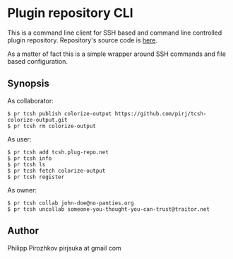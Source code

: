 # Plugin repository CLI

This is a command line client for SSH based and command line controlled plugin repository.
Repository's source code is [here](https://github.com/pirj/plug-repo).

As a matter of fact this is a simple wrapper around SSH commands and file based configuration.

## Synopsis

As collaborator:

    $ pr tcsh publish colorize-output https://github.com/pirj/tcsh-colorize-output.git
    $ pr tcsh rm colorize-output

As user:

    $ pr tcsh add tcsh.plug-repo.net
    $ pr tcsh info
    $ pr tcsh ls
    $ pr tcsh fetch colorize-output
    $ pr tcsh register

As owner:

    $ pr tcsh collab john-doe@no-panties.org
    $ pr tcsh uncollab someone-you-thought-you-can-trust@traitor.net

## Author

Philipp Pirozhkov
pirjsuka at gmail com
